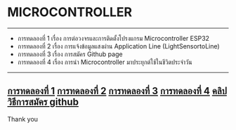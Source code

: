 # MICROCONTROLLER
-----------------------------------
-	การทดลองที่ 1 เรื่อง การต่อวงจรและการติดตั้งโปรงแกรม Microcontroller ESP32
-	การทดลองที่ 2 เรื่อง การแจ้งข้อมูลแสงผ่าน Application Line (LightSensortoLine)
-	การทดลองที่ 3 เรื่อง การสมัคร Github page
-	การทดลองที่ 4 เรื่อง การนำ Microcontroller มาประยุกต์ใช้ในชีวิตประจำวัน
-------------------------------------
[การทดลองที่ 1](https://drive.google.com/file/d/1X9sB3PvcUSqctKmUnzHQ0HiNMjeZGTf8/view?usp=sharing)
[การทดลองที่ 2](https://drive.google.com/file/d/1zJ45q-1KJ4JMxagu-BI8SPsmRBsI1FyT/view?usp=sharing)
[การทดลองที่ 3](https://drive.google.com/file/d/1IWS5c8t3tlm2ERLeUIw0z6axGsDG4aw3/view?usp=sharing)
[การทดลองที่ 4](https://drive.google.com/file/d/15stPeKzWYt93r0QzPl1ylf9zKgAWZGxm/view?usp=sharing)
[คลิปวิธีการสมัคร github](https://youtu.be/C_NNO-MtYVY)
------------------------------------
Thank you 
